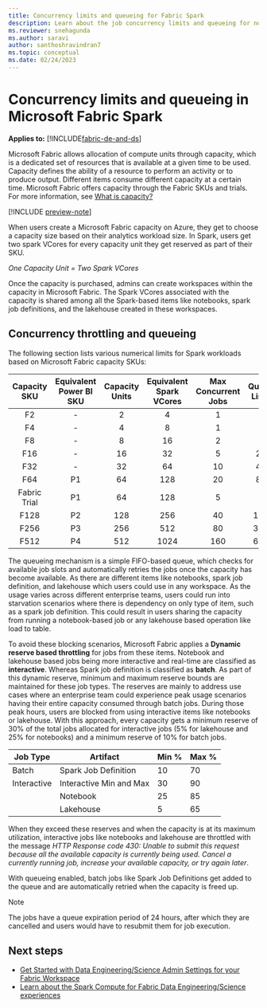 ```yaml
---
title: Concurrency limits and queueing for Fabric Spark
description: Learn about the job concurrency limits and queueing for notebooks, spark job definitions and lakehouse jobs in Fabric.
ms.reviewer: snehagunda
ms.author: saravi
author: santhoshravindran7
ms.topic: conceptual
ms.date: 02/24/2023
---
```

# Concurrency limits and queueing in Microsoft Fabric Spark

**Applies to:** [!INCLUDE[fabric-de-and-ds](includes/fabric-de-ds.md)]

Microsoft Fabric allows allocation of compute units through capacity, which is a dedicated set of resources that is available at a given time to be used. Capacity defines the ability of a resource to perform an activity or to produce output. Different items consume different capacity at a certain time. Microsoft Fabric offers capacity through the Fabric SKUs and trials. For more information, see [What is capacity?](../enterprise/scale-capacity.md)

[!INCLUDE [preview-note](../includes/preview-note.md)]

When users create a Microsoft Fabric capacity on Azure, they get to choose a capacity size based on their analytics workload size. In Spark, users get two spark VCores for every capacity unit they get reserved as part of their SKU.

*One Capacity Unit = Two Spark VCores*

Once the capacity is purchased, admins can create workspaces within the capacity in Microsoft Fabric. The Spark VCores associated with the capacity is shared among all the Spark-based items like notebooks, spark job definitions, and the lakehouse created in these workspaces.

## Concurrency throttling and queueing

The following section lists various numerical limits for Spark workloads based on Microsoft Fabric capacity SKUs:

|Capacity SKU|Equivalent Power BI SKU| Capacity Units| Equivalent Spark VCores| Max Concurrent Jobs| Queue Limit|
|:-----:|:-----:|:------:|:-----:|:-----:|:-----:|
|F2|-|2|4|1|4|
|F4|-|4|8|1|4|
|F8|-|8|16|2|8|
|F16|-|16|32|5|20|
|F32|-|32|64|10|40|
|F64|P1|64|128|20|80|
|Fabric Trial|P1|64|128|5|-|
|F128|P2|128|256|40|160|
|F256|P3|256|512|80|320|
|F512|P4|512|1024|160|640|

The queueing mechanism is a simple FIFO-based queue, which checks for available job slots and automatically retries the jobs once the capacity has become available. As there are different items like notebooks, spark job definition, and lakehouse which users could use in any workspace. As the usage varies across different enterprise teams, users could run into starvation scenarios where there is dependency on only type of item, such as a spark job definition. This could result in users sharing the capacity from running a notebook-based job or any lakehouse based operation like load to table.

To avoid these blocking scenarios, Microsoft Fabric applies a **Dynamic reserve based throttling** for jobs from these items. Notebook and lakehouse based jobs being more interactive and real-time are classified as **interactive**. Whereas Spark job definition is classified as **batch**. As part of this dynamic reserve, minimum and maximum reserve bounds are maintained for these job types. The reserves are mainly to address use cases where an enterprise team could experience peak usage scenarios having their entire capacity consumed through batch jobs. During those peak hours, users are blocked from using interactive items like notebooks or lakehouse. With this approach, every capacity gets a minimum reserve of 30% of the total jobs allocated for interactive jobs (5% for lakehouse and 25% for notebooks) and a minimum reserve of 10% for batch jobs.  

| Job Type    | Artifact                | Min % | Max % |
|-------------|-------------------------|-------|-------|
| Batch       | Spark Job Definition    | 10    | 70    |
| Interactive | Interactive Min and Max | 30    | 90    |
|             | Notebook                | 25    | 85    |
|             | Lakehouse               | 5     | 65    |

When they exceed these reserves and when the capacity is at its maximum utilization, interactive jobs like notebooks and lakehouse are throttled with the message *HTTP Response code 430: Unable to submit this request because all the available capacity is currently being used. Cancel a currently running job, increase your available capacity, or try again later*.

With queueing enabled, batch jobs like Spark Job Definitions get added to the queue and are automatically retried when the capacity is freed up.

> [!NOTE]
> The jobs have a queue expiration period of 24 hours, after which they are cancelled and users would have to resubmit them for job execution.

## Next steps

* [Get Started with Data Engineering/Science Admin Settings for your Fabric Workspace](workspace-admin-settings.md)
* [Learn about the Spark Compute for Fabric Data Engineering/Science experiences](spark-compute.md)
